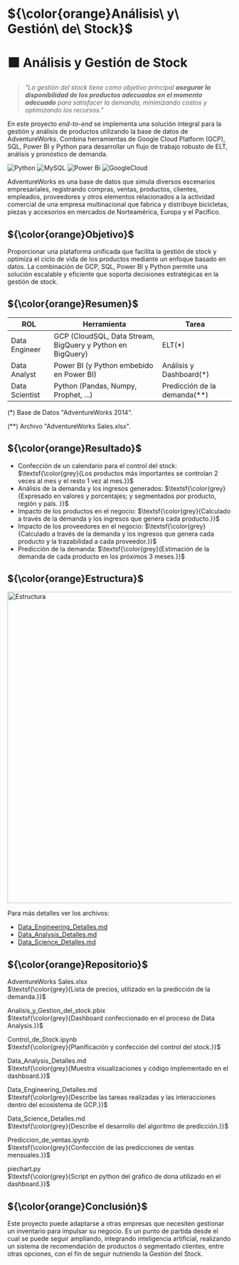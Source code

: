 # ${\color{orange}Análisis\ y\ Gestión\ de\ Stock}$
# 🟧 Análisis y Gestión de Stock
>  *"La gestión  del stock tiene como objetivo principal **asegurar la disponibilidad de los productos adecuados en el momento adecuado** para satisfacer la demanda, minimizando costos y optimizando los recursos."*

En este proyecto *end-to-end* se implementa una solución integral para la gestión y análisis de productos utilizando la base de datos de AdventureWorks. Combina herramientas de Google Cloud Platform (GCP), SQL, Power BI y Python para desarrollar un flujo de trabajo robusto de ELT, análisis y pronóstico de demanda.

![Python](https://img.shields.io/badge/python-3670A0?style=for-the-badge&logo=python&logoColor=ffdd54) ![MySQL](https://img.shields.io/badge/mysql-4479A1.svg?style=for-the-badge&logo=mysql&logoColor=white) ![Power Bi](https://img.shields.io/badge/power_bi-F2C811?style=for-the-badge&logo=powerbi&logoColor=black) ![GoogleCloud](https://img.shields.io/badge/GoogleCloud-%234285F4.svg?style=for-the-badge&logo=google-cloud&logoColor=white)

AdventureWorks es una base de datos que simula diversos escenarios empresariales, registrando compras, ventas, productos, clientes, empleados, proveedores y otros elementos relacionados a la actividad comercial de una empresa multinacional que fabrica y distribuye bicicletas, piezas y accesorios en mercados de Norteamérica, Europa y el Pacífico.

## ${\color{orange}Objetivo}$

Proporcionar una plataforma unificada que facilita la gestión de stock y optimiza el ciclo de vida de los productos mediante un enfoque basado en datos. 
La combinación de GCP, SQL, Power BI y Python permite una solución escalable y eficiente que soporta decisiones estratégicas en la gestión de stock.

## ${\color{orange}Resumen}$

| ROL                |Herramienta                          |Tarea |
|----------------|-------------------------------|-----------------------------|
|Data Engineer|GCP (CloudSQL, Data Stream, BigQuery y Python en BigQuery)           |ELT(*)          |
|Data Analyst|Power BI (y Python embebido en Power BI)           |Análisis y Dashboard(*)            |
|Data Scientist|Python (Pandas, Numpy, Prophet, ...)|Predicción de la demanda(**)|

<span>(*) Base de Datos "AdventureWorks 2014".<span>

<span>(**) Archivo "AdventureWorks Sales.xlsx".<span>


## ${\color{orange}Resultado}$

- Confección de un calendario para el control del stock: 
$\textsf{\color{grey}{Los productos más importantes se controlan 2 veces al mes y el resto 1 vez al mes.}}$
- Análisis de la demanda y los ingresos generados: 
$\textsf{\color{grey}{Expresado en valores y porcentajes; y segmentados por producto, región y país. }}$
- Impacto de los productos en el negocio:
$\textsf{\color{grey}{Calculado a través de la demanda y los ingresos que genera cada producto.}}$
- Impacto de los proveedores en el negocio:
$\textsf{\color{grey}{Calculado a través de la demanda y los ingresos que genera cada producto y la trazabilidad a cada proveedor.}}$
- Predicción de la demanda:
$\textsf{\color{grey}{Estimación de la demanda de cada producto en los próximos 3 meses.}}$

## ${\color{orange}Estructura}$
<img src="https://github.com/user-attachments/assets/fc318e48-41ef-4431-948a-f4e9e82ab80d" alt="Estructura" width="700"/>

Para más detalles ver los archivos:
  - [Data_Engineering_Detalles.md](https://github.com/Rodzxc/analysis_and_management_stock/blob/main/Data_Engineering_Detalles.md)
  - [Data_Analysis_Detalles.md](https://github.com/Rodzxc/analysis_and_management_stock/blob/main/Data_Analysis_Detalles.md)
  - [Data_Science_Detalles.md](https://github.com/Rodzxc/analysis_and_management_stock/blob/main/Data_Science_Detalles.md)

## ${\color{orange}Repositorio}$
AdventureWorks Sales.xlsx<br/>
$\textsf{\color{grey}{Lista de precios, utilizado en la predicción de la demanda.}}$

Analisis_y_Gestion_del_stock.pbix<br/>
$\textsf{\color{grey}{Dashboard confeccionado en el proceso de Data Analysis.}}$

Control_de_Stock.ipynb<br/>
$\textsf{\color{grey}{Planificación y confección del control del stock.}}$

Data_Analysis_Detalles.md<br/>
$\textsf{\color{grey}{Muestra visualizaciones y código implementado en el dashboard.}}$

Data_Engineering_Detalles.md<br/>
$\textsf{\color{grey}{Describe las tareas realizadas y las interacciones dentro del ecosistema de GCP.}}$

Data_Science_Detalles.md<br/>
$\textsf{\color{grey}{Describe el desarrollo del algoritmo de predicción.}}$

Prediccion_de_ventas.ipynb<br/>
$\textsf{\color{grey}{Confección de las predicciones de ventas mensuales.}}$

piechart.py<br/>
$\textsf{\color{grey}{Script en python del gráfico de dona utilizado en el dashboard.}}$

## ${\color{orange}Conclusión}$

Este proyecto puede adaptarse a otras empresas que necesiten gestionar un inventario para impulsar su negocio.
Es un punto de partida desde el cual se puede seguir ampliando, integrando inteligencia artificial, realizando un sistema de recomendación de productos ó segmentado clientes, entre otras opciones, con el fín de seguir nutriendo la Gestión del Stock.
